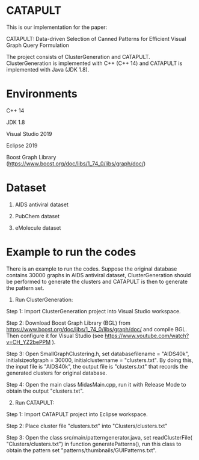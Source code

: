 # CATAPULT 

This is our implementation for the paper:

CATAPULT: Data-driven Selection of Canned Patterns for Efficient Visual Graph Query Formulation

The project consists of ClusterGeneration and CATAPULT. ClusterGeneration is  implemented with C++ (C++ 14) and  CATAPULT is implemented with Java (JDK 1.8). 


# Environments

C++ 14

JDK 1.8

Visual Studio 2019

Eclipse 2019  

Boost Graph Library (https://www.boost.org/doc/libs/1_74_0/libs/graph/doc/)

# Dataset

1) AIDS antiviral dataset

2) PubChem dataset

3) eMolecule dataset


# Example to run the codes

There is an example to run the codes. Suppose the original database contains 30000 graphs in AIDS antiviral dataset, ClusterGeneration should be performed to generate the  clusters  and CATAPULT is then to generate the pattern set. 

1. Run ClusterGeneration: 

Step 1:  Import ClusterGeneration project into Visual Studio workspace.  

Step 2: Download Boost Graph Library (BGL) from https://www.boost.org/doc/libs/1_74_0/libs/graph/doc/ and compile BGL. Then configure it for Visual Studio (see https://www.youtube.com/watch?v=CH_YZ2bePPM ).

Step 3:  Open SmallGraphClustering.h, set  databasefilename = "AIDS40k",  initialsizeofgraph = 30000, initialclustername = "clusters.txt".   By doing this,  the input file is "AIDS40k", the output file is  "clusters.txt"  that records the generated clusters for original database. 

Step 4:  Open the main class MidasMain.cpp, run it with Release Mode to obtain the output "clusters.txt". 

2. Run CATAPULT:

Step 1:  Import CATAPULT project into Eclipse workspace.  

Step 2:  Place cluster file "clusters.txt" into "Clusters/clusters.txt"

Step 3:  Open the class  src/main/patterngenerator.java,   set  readClusterFile( "Clusters/clusters.txt") in function generatePatterns(),  run this class to obtain the pattern set "patterns/thumbnails/GUIPatterns.txt".

